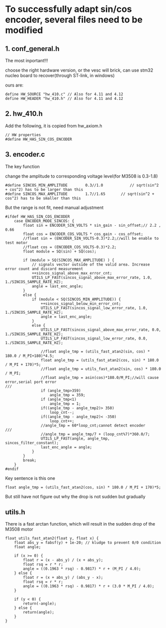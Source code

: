 # To successfully adapt sin/cos encoder, several files need to be modified

## 1. conf_general.h 

The most inportant!!! 

choose the right hardware version, or the vesc will brick, can use stm32 nucleo board to recover(through ST-link, in windows)

ours are: 

~~~
define HW_SOURCE "hw_410.c" // Also for 4.11 and 4.12
define HW_HEADER "hw_410.h" // Also for 4.11 and 4.12
~~~

## 2. hw_410.h

Add the following, it is copied from hw_axiom.h
~~~
// HW properties
#define HW_HAS_SIN_COS_ENCODER
~~~

## 3. encoder.c

The key function

change the amplitude to corresponding voltage level(for M3508 is 0.3-1.8)

~~~
#define SINCOS_MIN_AMPLITUDE		0.3//1.0			// sqrt(sin^2 + cos^2) has to be larger than this
#define SINCOS_MAX_AMPLITUDE		1.7//1.65		// sqrt(sin^2 + cos^2) has to be smaller than this
~~~

But the range is not fit, need manual adjustment

~~~
#ifdef HW_HAS_SIN_COS_ENCODER
	case ENCODER_MODE_SINCOS: {
		float sin = ENCODER_SIN_VOLTS * sin_gain - sin_offset;// 2.2 , 0.66
		float cos = ENCODER_COS_VOLTS * cos_gain - cos_offset;
		//float sin = (ENCODER_SIN_VOLTS-0.3)*2.2;//will be enable to test motor
		//float cos = (ENCODER_COS_VOLTS-0.3)*2.2;
		float module = SQ(sin) + SQ(cos);

		if (module > SQ(SINCOS_MAX_AMPLITUDE) )	{
			// signals vector outside of the valid area. Increase error count and discard measurement
			++sincos_signal_above_max_error_cnt;
			UTILS_LP_FAST(sincos_signal_above_max_error_rate, 1.0, 1./SINCOS_SAMPLE_RATE_HZ);
			angle = last_enc_angle;
		}
		else {
			if (module < SQ(SINCOS_MIN_AMPLITUDE)) {
				++sincos_signal_below_min_error_cnt;
				UTILS_LP_FAST(sincos_signal_low_error_rate, 1.0, 1./SINCOS_SAMPLE_RATE_HZ);
				angle = last_enc_angle;
			}
			else {
				UTILS_LP_FAST(sincos_signal_above_max_error_rate, 0.0, 1./SINCOS_SAMPLE_RATE_HZ);
				UTILS_LP_FAST(sincos_signal_low_error_rate, 0.0, 1./SINCOS_SAMPLE_RATE_HZ);
				
				//float angle_tmp = (utils_fast_atan2(sin, cos) * 180.0 / M_PI+180)*4.5;
				float angle_tmp = (utils_fast_atan2(cos, sin) * 180.0 / M_PI + 170)*5;
				//float angle_tmp = utils_fast_atan2(sin, cos) * 180.0 / M_PI;
				//float angle_tmp = asin(cos)*180.0/M_PI;//will cause error,serial port error
///
				if (angle_tmp>359)
					angle_tmp = 359;
				if (angle_tmp<1)
					angle_tmp = 1;
				if((angle_tmp - angle_tmp2)> 350)
					loop_cnt--;
				if((angle_tmp - angle_tmp2)< -350)
					loop_cnt++;
				//angle_tmp = 60*loop_cnt;cannot detect encoder
///
				//angle_tmp = angle_tmp/7 + (loop_cnt%7)*360.0/7;
				UTILS_LP_FAST(angle, angle_tmp, sincos_filter_constant);
				last_enc_angle = angle;
			}
		}
		break;
	}
#endif
~~~

Key sentence is this one

~~~
float angle_tmp = (utils_fast_atan2(cos, sin) * 180.0 / M_PI + 170)*5;
~~~

But still have not figure out why the drop is not sudden but gradually

## utils.h 

There is a fast arctan function, which will result in the sudden drop of the M3508 motor

~~~
float utils_fast_atan2(float y, float x) {
	float abs_y = fabsf(y) + 1e-20; // kludge to prevent 0/0 condition
	float angle;

	if (x >= 0) {
		float r = (x - abs_y) / (x + abs_y);
		float rsq = r * r;
		angle = ((0.1963 * rsq) - 0.9817) * r + (M_PI / 4.0);
	} else {
		float r = (x + abs_y) / (abs_y - x);
		float rsq = r * r;
		angle = ((0.1963 * rsq) - 0.9817) * r + (3.0 * M_PI / 4.0);
	}

	if (y < 0) {
		return(-angle);
	} else {
		return(angle);
	}
}
~~~
